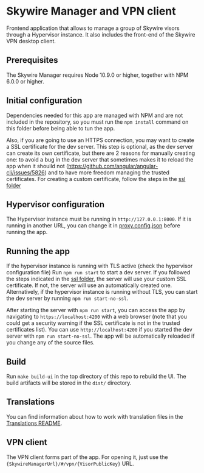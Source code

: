 # Skywire Manager and VPN client

Frontend application that allows to manage a group of Skywire visors through a Hypervisor instance.
It also includes the front-end of the Skywire VPN desktop client.

## Prerequisites

The Skywire Manager requires Node 10.9.0 or higher, together with NPM 6.0.0 or higher.

## Initial configuration

Dependencies needed for this app are managed with NPM and are not included in the repository, so you must run the `npm install`
command on this folder before being able to tun the app.

Also, if you are going to use an HTTPS connection, you may want to create a SSL certificate for the dev server. This step is
optional, as the dev server can create its own certificate, but there are 2 reasons for manually creating one: to avoid a bug
in the dev server that sometimes makes it to reload the app when it shouild not
(https://github.com/angular/angular-cli/issues/5826) and to have more freedom managing the trusted certificates. For creating
a custom certificate, follow the steps in the [ssl folder](./ssl/README.md)

## Hypervisor configuration

The Hypervisor instance must be running in `http://127.0.0.1:8000`. If it is running in another URL, you can change it in
[proxy.config.json](proxy.config.json) before running the app.

## Running the app

If the hypervisor instance is running with TLS active (check the hypervisor configuration file) Run `npm run start` to start a
dev server. If you followed the steps indicated in the [ssl folder](./ssl/README.md), the server will use your custom SSL
certificate. If not, the server will use an automatically created one. Alternatively, if the hypervisor instance is running
without TLS, you can start the dev server by running `npm run start-no-ssl`.

After starting the server with `npm run start`, you can access the app by navigating to `https://localhost:4200` with a web
browser (note that you could get a security warning if the SSL certificate is not in the trusted certificates list). You can use
`http://localhost:4200` if you started the dev server with `npm run start-no-ssl`. The app will be automatically reloaded if you
change any of the source files.

## Build

Run `make build-ui` in the top directory of this repo to rebuild the UI. The build artifacts will be stored in the `dist/` directory.

## Translations

You can find information about how to work with translation files in the [Translations README](/static/skywire-manager-src/src/assets/i18n/README.md).

## VPN client

The VPN client forms part of the app. For opening it, just use the `{SkywireManagerUrl}/#/vpn/{VisorPublicKey}` URL.
